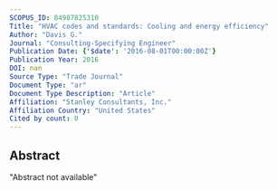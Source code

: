 ```yaml
---
SCOPUS_ID: 84987825310
Title: "HVAC codes and standards: Cooling and energy efficiency"
Author: "Davis G."
Journal: "Consulting-Specifying Engineer"
Publication Date: {'$date': '2016-08-01T00:00:00Z'}
Publication Year: 2016
DOI: nan
Source Type: "Trade Journal"
Document Type: "ar"
Document Type Description: "Article"
Affiliation: "Stanley Consultants, Inc."
Affiliation Country: "United States"
Cited by count: 0
---
```


## Abstract
"Abstract not available"
